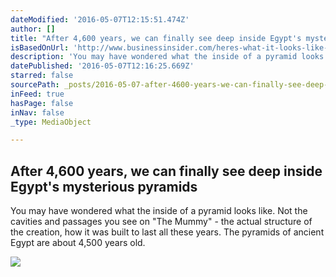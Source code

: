 ```yaml
---
dateModified: '2016-05-07T12:15:51.474Z'
author: []
title: "After 4,600 years, we can finally see deep inside Egypt's mysterious pyramids"
isBasedOnUrl: 'http://www.businessinsider.com/heres-what-it-looks-like-inside-a-pyramid-2016-5'
description: 'You may have wondered what the inside of a pyramid looks like. Not the cavities and passages you see on "The Mummy" - the actual structure of the creation, how it was built to last all these years. The pyramids of ancient Egypt are about 4,500 years old.'
datePublished: '2016-05-07T12:16:25.669Z'
starred: false
sourcePath: _posts/2016-05-07-after-4600-years-we-can-finally-see-deep-inside-egypts-my.md
inFeed: true
hasPage: false
inNav: false
_type: MediaObject

---
```

<article style=""><h1>After 4,600 years, we can finally see deep inside Egypt's mysterious pyramids</h1><p>You may have wondered what the inside of a pyramid looks like. Not the cavities and passages you see on "The Mummy" - the actual structure of the creation, how it was built to last all these years. The pyramids of ancient Egypt are about 4,500 years old.</p><img src="http://static4.businessinsider.com/image/572c781edd0895f76e8b47f7-2656-1992/rtx1ahlq.jpg" /></article>